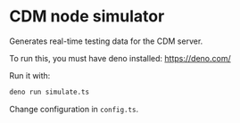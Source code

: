 # CDM node simulator

Generates real-time testing data for the CDM server.

To run this, you must have deno installed: https://deno.com/

Run it with:

```sh
deno run simulate.ts
```

Change configuration in `config.ts`.
